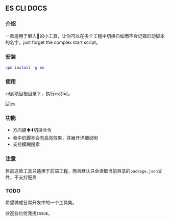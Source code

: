 ## ES CLI DOCS

### 介绍

一款适用于懒人:dog:的小工具，让你可以在多个工程中切换自如而不会记错启动脚本的名字。just forget the complex start script。



### 安装

```g
npm install -g es
```



### 使用

`cd`到项目根目录下，执行`es`即可。

![es](/Users/tangwenjie/Desktop/es.gif)



### 功能

* 方向键:arrow_up::arrow_down:切换命令
* 命中的脚本会有高亮效果，并展开详细说明
* 支持模糊搜索



### 注意

目前这款工具只适用于前端工程，而且默认只会读取当前目录的`package.json`文件，不支持配置



### TODO

希望做成日常开发中的一个工具集。

欢迎各位给我提`ISSUE`。